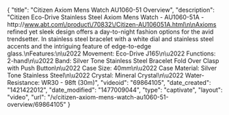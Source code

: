 {
    "title": "Citizen Axiom Mens Watch AU1060-51 Overview",
    "description": "Citizen Eco-Drive Stainless Steel Axiom Mens Watch - AU1060-51A -http:\/\/www.abt.com\/product\/70832\/Citizen-AU106051A.html\n\nAxioms refined yet sleek design offers a day-to-night fashion options for the avid trendsetter. In stainless steel bracelet with a white dial and stainless steel accents and the intriguing feature of edge-to-edge glass.\nFeatures:\n\u2022 Movement: Eco-Drive J165\n\u2022 Functions: 2-hand\n\u2022 Band: Silver Tone Stainless Steel Bracelet Fold Over Clasp with Push Button\n\u2022 Case Size: 40mm\n\u2022 Case Material: Silver Tone Stainless Steel\n\u2022 Crystal: Mineral Crystal\n\u2022 Water-Resistance: WR30 - 98ft (30m)",
    "videoid": "69864105",
    "date_created": "1421422012",
    "date_modified": "1477009044",
    "type": "captivate",
    "layout": "video",
    "url": "\/v\/citizen-axiom-mens-watch-au1060-51-overview\/69864105"
}